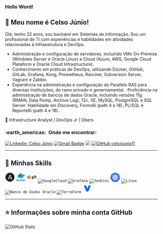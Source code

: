 ### Hello Word! 
## 👋 Meu nome é <strong>Celso Júnio!</strong>

Olá, tenho 22 anos, sou bacharel em Sistemas de Informação. Sou um profissional de TI com experiências e habilidades em atividades relacionadas à Infraestrutura e DevOps. 

- Administração e configuração de servidores, incluindo VMs On-Premise  (Windows Server e Oracle Linux) e Cloud (Azure, AWS, Google Cloud Plataform e Oracle Cloud Infrastructure).
- Conhecimento em práticas de DevOps, utilizando Docker, GitHub, GitLab, Grafana, Kong, Prometheus, Rancher, Subversion Server, Vagrant e Zabbix.
- Experiência na administração e configuração do Parallels RAS para diversas instituições, do ramo privado e governamental.
-Proficiência na administração de bancos de dados Oracle, incluindo versões 11g (RMAN, Data Pump, Archive Log), 12c, XE, MySQL, PostgreSQL e SQL Server. Habilidade em Discovery, Forms6i (path 4 e 18), PL/SQL e Reports6i (path 4 e 18).</strong>.<br>

🔭 Infrastructure Analyst / DevOps Jr | Obers

<h3> :earth_americas: &nbsp;Onde me encontrar: </h3> 

[![Linkedin: Celso Júnio](https://img.shields.io/badge/-CelsoJúnio-blue?style=flat-square&logo=Linkedin&logoColor=white&link=https://www.linkedin.com/in/celsojunio11/)](htts://www.linkedin.com/in/celsojunio11/)
[![Gmail Badge](https://img.shields.io/badge/-celsojunio11@gmail.com-006bed?style=flat-square&logo=Gmail&logoColor=white&link=mailto:celsojunio11@gmail.com)](mailto:celsojunio11@gmail.com)
<a href="https://api.whatsapp.com/send?phone=5534999365984&text=Ol%C3%A1%20Celso%20Junio!" target="_blank" alt="WhatsApp">
  <img src="https://img.shields.io/badge/-WhatsApp-25d366?style=flat-square&labelColor=25d366&logo=whatsapp&logoColor=white&link=https://api.whatsapp.com/send?phone=5534999365984&text=Ol%C3%A1%20Celso%20Junio!" /></a>
[![GitHub celsojunio11]( https://img.shields.io/github/followers/VanessaSwerts?label=follow&style=social)](https://github.com/celsojunio11)

----

## 🚀 Minhas Skills

<code><img height="32" src="https://raw.githubusercontent.com/github/explore/80688e429a7d4ef2fca1e82350fe8e3517d3494d/topics/ansible/ansible.png" alt="Ansible"/></code>
<code><img height="32" src="https://raw.githubusercontent.com/github/explore/80688e429a7d4ef2fca1e82350fe8e3517d3494d/topics/docker/docker.png" alt="Docker"/></code>
<code><img height="32" src="https://raw.githubusercontent.com/github/explore/80688e429a7d4ef2fca1e82350fe8e3517d3494d/topics/git/git.png" alt="Git"/></code>
<code><img height="32" src="https://img.shields.io/badge/-333333?style=flat&logo=googlecloud" alt="GoogleCloud"/></code>
<code><img height="32" src="https://img.shields.io/badge/-333333?style=flat&logo=grafana" alt="Grafana"/></code>
<code><img height="32" src="https://img.shields.io/badge/-333333?style=flat&logo=jenkins" alt="Jenkins"/></code>
<code><img height="32" src="https://raw.githubusercontent.com/github/explore/80688e429a7d4ef2fca1e82350fe8e3517d3494d/topics/kubernetes/kubernetes.png" alt="Kubernetes"/></code>
<code><img height="32" src="https://img.shields.io/badge/-333333?style=flat&logo=linux" alt="Linux"/></code>
<code><img height="32" src="https://img.shields.io/badge/-333333?style=flat&logo=oracle" alt="Banco de Dados Oracle"/></code>
<code><img height="32" src="https://img.shields.io/badge/-333333?style=flat&logo=terraform" alt="TerraForm"/></code>
<code><img height="32" src="https://raw.githubusercontent.com/github/explore/80688e429a7d4ef2fca1e82350fe8e3517d3494d/topics/vagrant/vagrant.png" alt="Vagrant"/></code>

---

## ⭐ Informações sobre minha conta GitHub
![GitHub Stats](https://github-readme-stats.vercel.app/api?username=celsojunio11&show_icons=true)
